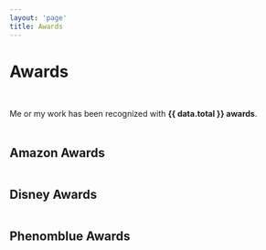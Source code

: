 ```yaml
---
layout: 'page'
title: Awards
---
```


<script setup>
    import { data as awards } from './awards.data'
    import { data as companies } from '../globals/companies.data'
    import AwardList from '../components/AwardList.vue'
    import _ from 'lodash'

    const data = {}
    _.each(companies, (value, key) => {
        data[value.slug] = _.filter(awards, o => { return o.company.slug == value.slug })
    });
    data.total = awards.length;
</script>

# Awards

Me or my work has been recognized with **{{ data.total }} awards**.

<h2 :class="[$style.logo, $style.amazon]">Amazon Awards</h2>
<AwardList :data="data.amazon"></AwardList>

<h2 :class="[$style.logo, $style.disney]">Disney Awards</h2>
<AwardList :data="data.disney"></AwardList>

<h2 :class="[$style.logo, $style.phenomblue]">Phenomblue Awards</h2>
<AwardList :data="data.phenomblue"></AwardList>

<style module>
    h1 {
        margin-bottom: 3rem;
    }

    h2 {
        margin-top: 3rem;
    }

    h2.logo {
        background-repeat: no-repeat;
        background-position-x: left;
        background-size: contain;
        height: 64px;
        text-indent: 100%;
        overflow: hidden;
        white-space: nowrap;
        margin-bottom: 1.3rem;
    }

    h2.logo.amazon {
        background-image: url('/assets/logos/amazon.png');
    }

    h2.logo.disney {
        background-image: url('/assets/logos/disney.png');
    }

    h2.logo.phenomblue {
        background-image: url('/assets/logos/phenomblue.png');
    }
</style>